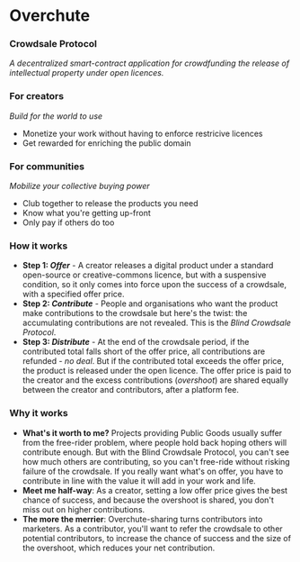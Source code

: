 # Overchute
### Crowdsale Protocol
_A decentralized smart-contract application for crowdfunding the release of intellectual property under open licences._

### For creators
_Build for the world to use_
- Monetize your work without having to enforce restricive licences
- Get rewarded for enriching the public domain

### For communities
_Mobilize your collective buying power_
- Club together to release the products you need
- Know what you're getting up-front
- Only pay if others do too

### How it works
- __Step 1: _Offer___ - A creator releases a digital product under a standard open-source or creative-commons licence, but with a suspensive condition, so it only comes into force upon the success of a crowdsale, with a specified offer price.
- __Step 2: _Contribute___ - People and organisations who want the product make contributions to the crowdsale but here's the twist: the accumulating contributions are not revealed. This is the _Blind Crowdsale Protocol_.
- __Step 3: _Distribute___ - At the end of the crowdsale period, if the contributed total falls short of the offer price, all contributions are refunded - _no deal_. But if the contributed total exceeds the offer price, the product is released under the open licence. The offer price is paid to the creator and the excess contributions (_overshoot_) are shared equally between the creator and contributors, after a platform fee.

### Why it works
- __What's it worth to me?__ Projects providing Public Goods usually suffer from the free-rider problem, where people hold back hoping others will contribute enough. But with the Blind Crowdsale Protocol, you can't see how much others are contributing, so you can't free-ride without risking failure of the crowdsale. If you really want what's on offer, you have to contribute in line with the value it will add in your work and life.
- __Meet me half-way__: As a creator, setting a low offer price gives the best chance of success, and because the overshoot is shared, you don't miss out on higher contributions.
- __The more the merrier__: Overchute-sharing turns contributors into marketers. As a contributor, you'll want to refer the crowdsale to other potential contributors, to increase the chance of success and the size of the overshoot, which reduces your net contribution.
